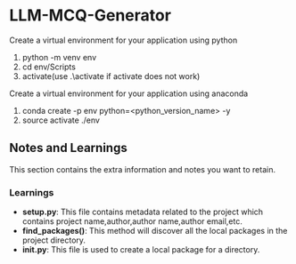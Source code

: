 # LLM-MCQ-Generator

Create a virtual environment for your application using python

1. python -m venv env
2. cd env/Scripts
3. activate(use .\activate if activate does not work)

Create a virtual environment for your application using anaconda

1. conda create -p env python=<python_version_name> -y
2. source activate ./env

## Notes and Learnings

This section contains the extra information and notes you want to retain.

### Learnings

- **setup.py**: This file contains metadata related to the project which contains project name,author,author name,author email,etc.
- **find_packages()**: This method will discover all the local packages in the project directory.
- **init.py**: This file is used to create a local package for a directory.
